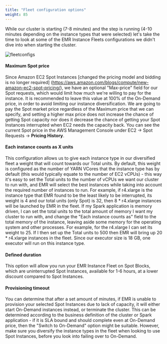 ```yaml
---
title: "Fleet configuration options"
weight: 85
---
```


While our cluster is starting (7-8 minutes) and the step is running (4-10 minutes depending on the instance types that were selected) let's take the time to look at some of the EMR Instance Fleets configurations we didn't dive into when starting the cluster.

![fleetconfigs](/images/running-emr-spark-apps-on-spot/emrinstancefleets-core1.png)

#### Maximum Spot price 
Since Amazon EC2 Spot Instances [changed the pricing model and bidding is no longer required] (https://aws.amazon.com/blogs/compute/new-amazon-ec2-spot-pricing/), we have an optional "Max-price" field for our Spot requests, which would limit how much we're willing to pay for the instance. It is recommended to leave this value at 100% of the On-Demand price, in order to avoid limiting our instance diversification. We are going to pay the Spot market price regardless of the Maximum price that we can specify, and setting a higher max price does not increase the chance of getting Spot capacity nor does it decrease the chance of getting your Spot Instances interrupted when EC2 needs the capacity back. You can see the current Spot price in the AWS Management Console under EC2 -> Spot Requests -> **Pricing History**.

#### Each instance counts as X units
This configuration allows us to give each instance type in our diversified fleet a weight that will count towards our Total units. By default, this weight is configured as the number of YARN VCores that the instance type has by default (this would typically equate to the number of EC2 vCPUs) - this way it's easy to set the Total units to the number of vCPUs we want our cluster to run with, and EMR will select the best instances while taking into account the required number of instances to run. For example, if r4.xlarge is the instance type that EMR found to be the least likely to be interrupted, its weight is 4 and our total units (only Spot) is 32, then 8 * r4.xlarge instances will be launched by EMR in the fleet.
If my Spark application is memory driven, I can set the total units to the total amount of memory I want my cluster to run with, and change the "Each instance counts as" field to the total memory of the instance, leaving aside some memory for the operating system and other processes. For example, for the r4.xlarge I can set its weight to 25. If I then set up the Total units to 500 then EMR will bring up 20 * r4.xlarge instances in the fleet. Since our executor size is 18 GB, one executor will run on this instance type.

#### Defined duration
This option will allow you run your EMR Instance Fleet on Spot Blocks, which are uninterrupted Spot Instances, available for 1-6 hours, at a lower discount compared to Spot Instances.

#### Provisioning timeout
You can determine that after a set amount of minutes, if EMR is unable to provision your selected Spot Instances due to lack of capacity, it will either start On-Demand instances instead, or terminate the cluster. This can be determined according to the business definition of the cluster or Spark application - if it is SLA bound and should complete even at On-Demand price, then the "Switch to On-Demand" option might be suitable. However, make sure you diversify the instance types in the fleet when looking to use Spot Instances, before you look into failing over to On-Demand.